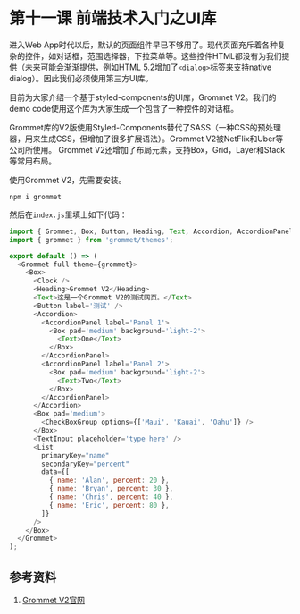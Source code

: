 # 第十一课 前端技术入门之UI库

进入Web App时代以后，默认的页面组件早已不够用了。现代页面充斥着各种复杂的控件，如对话框，范围选择器，下拉菜单等。这些控件HTML都没有为我们提供（未来可能会渐渐提供，例如HTML 5.2增加了`<dialog>`标签来支持native dialog）。因此我们必须使用第三方UI库。

目前为大家介绍一个基于styled-components的UI库，Grommet V2。我们的demo code使用这个库为大家生成一个包含了一种控件的对话框。

Grommet库的V2版使用Styled-Components替代了SASS（一种CSS的预处理器，用来生成CSS，但增加了很多扩展语法）。Grommet V2被NetFlix和Uber等公司所使用。
Grommet V2还增加了布局元素，支持Box，Grid，Layer和Stack等常用布局。

使用Grommet V2，先需要安装。

    npm i grommet
    
然后在`index.js`里填上如下代码：
``` javascript
import { Grommet, Box, Button, Heading, Text, Accordion, AccordionPanel, CheckBoxGroup, TextInput, List, Clock } from 'grommet';
import { grommet } from 'grommet/themes';

export default () => (
  <Grommet full theme={grommet}>
    <Box>
      <Clock />
      <Heading>Grommet V2</Heading>
      <Text>这是一个Grommet V2的测试网页。</Text>
      <Button label='测试' />
      <Accordion>
        <AccordionPanel label='Panel 1'>
          <Box pad='medium' background='light-2'>
            <Text>One</Text>
          </Box>
        </AccordionPanel>
        <AccordionPanel label='Panel 2'>
          <Box pad='medium' background='light-2'>
            <Text>Two</Text>
          </Box>
        </AccordionPanel>
      </Accordion>
      <Box pad='medium'>
        <CheckBoxGroup options={['Maui', 'Kauai', 'Oahu']} />
      </Box>
      <TextInput placeholder='type here' />
      <List
        primaryKey="name"
        secondaryKey="percent"
        data={[
          { name: 'Alan', percent: 20 },
          { name: 'Bryan', percent: 30 },
          { name: 'Chris', percent: 40 },
          { name: 'Eric', percent: 80 },
        ]}
      />
    </Box>
  </Grommet>
);
```

## 参考资料
1. [Grommet V2官网](https://v2.grommet.io/)
